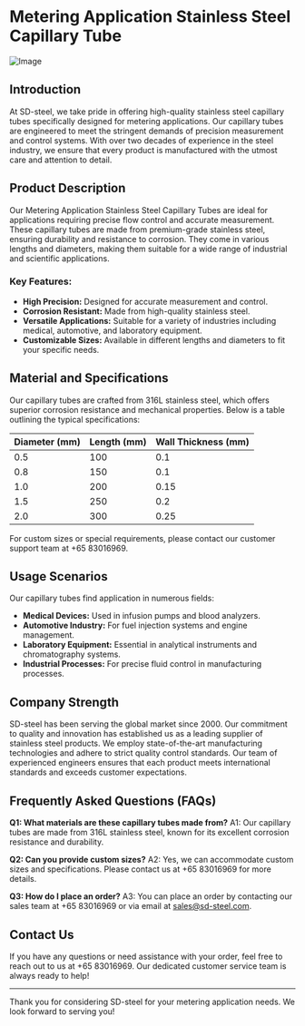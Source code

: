 # Metering Application Stainless Steel Capillary Tube

![Image](https://github.com/user-attachments/assets/2567258e-e124-4816-932d-1809bd27ef0b)

## Introduction

At SD-steel, we take pride in offering high-quality stainless steel capillary tubes specifically designed for metering applications. Our capillary tubes are engineered to meet the stringent demands of precision measurement and control systems. With over two decades of experience in the steel industry, we ensure that every product is manufactured with the utmost care and attention to detail.

## Product Description

Our Metering Application Stainless Steel Capillary Tubes are ideal for applications requiring precise flow control and accurate measurement. These capillary tubes are made from premium-grade stainless steel, ensuring durability and resistance to corrosion. They come in various lengths and diameters, making them suitable for a wide range of industrial and scientific applications.

### Key Features:
- **High Precision:** Designed for accurate measurement and control.
- **Corrosion Resistant:** Made from high-quality stainless steel.
- **Versatile Applications:** Suitable for a variety of industries including medical, automotive, and laboratory equipment.
- **Customizable Sizes:** Available in different lengths and diameters to fit your specific needs.

## Material and Specifications

Our capillary tubes are crafted from 316L stainless steel, which offers superior corrosion resistance and mechanical properties. Below is a table outlining the typical specifications:

| Diameter (mm) | Length (mm) | Wall Thickness (mm) |
|---------------|-------------|---------------------|
| 0.5           | 100         | 0.1                 |
| 0.8           | 150         | 0.1                 |
| 1.0           | 200         | 0.15                |
| 1.5           | 250         | 0.2                 |
| 2.0           | 300         | 0.25                |

For custom sizes or special requirements, please contact our customer support team at +65 83016969.

## Usage Scenarios

Our capillary tubes find application in numerous fields:

- **Medical Devices:** Used in infusion pumps and blood analyzers.
- **Automotive Industry:** For fuel injection systems and engine management.
- **Laboratory Equipment:** Essential in analytical instruments and chromatography systems.
- **Industrial Processes:** For precise fluid control in manufacturing processes.

## Company Strength

SD-steel has been serving the global market since 2000. Our commitment to quality and innovation has established us as a leading supplier of stainless steel products. We employ state-of-the-art manufacturing technologies and adhere to strict quality control standards. Our team of experienced engineers ensures that each product meets international standards and exceeds customer expectations.

## Frequently Asked Questions (FAQs)

**Q1: What materials are these capillary tubes made from?**
A1: Our capillary tubes are made from 316L stainless steel, known for its excellent corrosion resistance and durability.

**Q2: Can you provide custom sizes?**
A2: Yes, we can accommodate custom sizes and specifications. Please contact us at +65 83016969 for more details.

**Q3: How do I place an order?**
A3: You can place an order by contacting our sales team at +65 83016969 or via email at sales@sd-steel.com.

## Contact Us

If you have any questions or need assistance with your order, feel free to reach out to us at +65 83016969. Our dedicated customer service team is always ready to help!

---

Thank you for considering SD-steel for your metering application needs. We look forward to serving you!